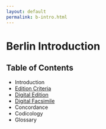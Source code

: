 ```yaml
---
layout: default
permalink: b-intro.html
---
```


# Berlin Introduction

## Table of Contents
* Introduction
* [Edition Criteria]({{site.baseurl}}/b-praxis.html)
* [Digital Edition]({{site.baseurl}}/editions/b-edition.html)
* [Digital Facsimile]({{site.baseurl}}/editions/facsimiles/b-facsimile.html)
* Concordance
* Codicology
* Glossary
